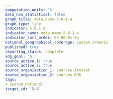 ```yaml
---
computation_units: '%'
data_non_statistical: false
graph_title: meta.name-5-6-1-a
graph_type: line
indicator: 5.6.1.a
indicator_name: meta.name-5-6-1-a
indicator_sort_order: 05-06-01-0a
national_geographical_coverage: custom.armenia
published: true
reporting_status: complete
sdg_goal: '5'
source_active_1: true
source_active_2: true
source_organisation_1: sources.Armstat
source_organisation_2: sources.DHS
tags:
- custom.national
target_id: '5.6'
---
```

